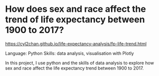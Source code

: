 # How does sex and race affect the trend of life expectancy between 1900 to 2017?
https://cyl2chan.github.io/life-expectancy-analysis/fp-life-trend.html

Language: Python
Skills: data analysis, visualisation with Plotly

In this project, I use python and the skills of data analysis to explore how sex and race affect the life expectancy trend between 1900 to 2017.
